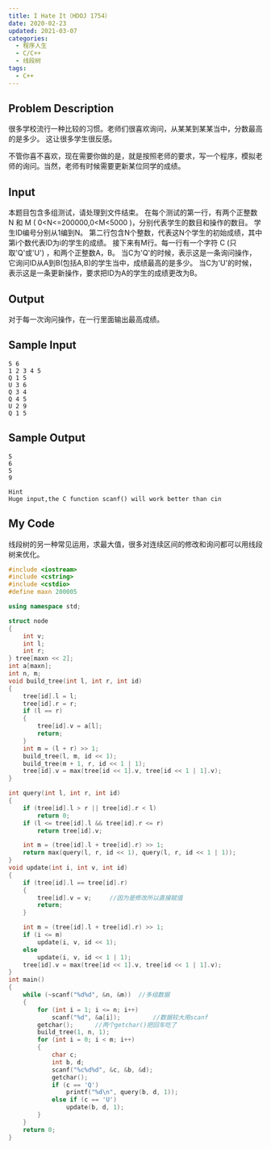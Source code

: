 ```yaml
---
title: I Hate It（HDOJ 1754）
date: 2020-02-23
updated: 2021-03-07
categories:
  - 程序人生
  - C/C++
  - 线段树
tags:
  - C++
---
```


## Problem Description 

很多学校流行一种比较的习惯。老师们很喜欢询问，从某某到某某当中，分数最高的是多少。
这让很多学生很反感。

不管你喜不喜欢，现在需要你做的是，就是按照老师的要求，写一个程序，模拟老师的询问。当然，老师有时候需要更新某位同学的成绩。 

## Input 

本题目包含多组测试，请处理到文件结束。
在每个测试的第一行，有两个正整数 N 和 M ( 0<N<=200000,0<M<5000 )，分别代表学生的数目和操作的数目。
学生ID编号分别从1编到N。
第二行包含N个整数，代表这N个学生的初始成绩，其中第i个数代表ID为i的学生的成绩。
接下来有M行。每一行有一个字符 C (只取'Q'或'U') ，和两个正整数A，B。
当C为'Q'的时候，表示这是一条询问操作，它询问ID从A到B(包括A,B)的学生当中，成绩最高的是多少。
当C为'U'的时候，表示这是一条更新操作，要求把ID为A的学生的成绩更改为B。

## Output 

对于每一次询问操作，在一行里面输出最高成绩。

## Sample Input 

```
5 6
1 2 3 4 5
Q 1 5
U 3 6
Q 3 4
Q 4 5
U 2 9
Q 1 5
```

## Sample Output 

```
5
6
5
9

Hint
Huge input,the C function scanf() will work better than cin
```

## My Code

<p>线段树的另一种常见运用，求最大值，很多对连续区间的修改和询问都可以用线段树来优化。</p>

```cpp
#include <iostream>
#include <cstring>
#include <cstdio>
#define maxn 200005

using namespace std;

struct node
{
    int v;
    int l;
    int r;
} tree[maxn << 2];
int a[maxn];
int n, m;
void build_tree(int l, int r, int id)
{
    tree[id].l = l;
    tree[id].r = r;
    if (l == r)
    {
        tree[id].v = a[l];
        return;
    }
    int m = (l + r) >> 1;
    build_tree(l, m, id << 1);
    build_tree(m + 1, r, id << 1 | 1);
    tree[id].v = max(tree[id << 1].v, tree[id << 1 | 1].v);
}

int query(int l, int r, int id)
{
    if (tree[id].l > r || tree[id].r < l)
        return 0;
    if (l <= tree[id].l && tree[id].r <= r)
        return tree[id].v;

    int m = (tree[id].l + tree[id].r) >> 1;
    return max(query(l, r, id << 1), query(l, r, id << 1 | 1));
}
void update(int i, int v, int id)
{
    if (tree[id].l == tree[id].r)
    {
        tree[id].v = v;     //因为是修改所以直接赋值
        return;
    }

    int m = (tree[id].l + tree[id].r) >> 1;
    if (i <= m)
        update(i, v, id << 1);
    else
        update(i, v, id << 1 | 1);
    tree[id].v = max(tree[id << 1].v, tree[id << 1 | 1].v);
}
int main()
{
    while (~scanf("%d%d", &n, &m))  //多组数据
    {
        for (int i = 1; i <= n; i++)
            scanf("%d", &a[i]);         //数据较大用scanf
        getchar();      //两个getchar()把回车吃了
        build_tree(1, n, 1);
        for (int i = 0; i < m; i++)
        {
            char c;
            int b, d;
            scanf("%c%d%d", &c, &b, &d);
            getchar();
            if (c == 'Q')
                printf("%d\n", query(b, d, 1));
            else if (c == 'U')
                update(b, d, 1);
        }
    }
    return 0;
}
```
